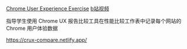 [Chrome User Experience Exercise](https://frontendmasters.com/courses/web-perf/chrome-user-experience-exercise/)
[b站视频](https://www.bilibili.com/video/BV1s34y1r7hB?p=12&vd_source=22af953ea4c09540ad1966711a2d53f0)

指导学生使用 Chrome UX 报告比较工具在性能比较工作表中记录每个网站的 Chrome 用户体验数据

https://crux-compare.netlify.app/
